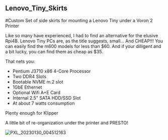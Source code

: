 ## Lenovo_Tiny_Skirts 
#Custom Set of side skirts for mounting a Lenovo Tiny under a Voron 2 Printer 
 
Like so many have experienced, I had to find an alternative for the elusive Rpi4B. 
Lenovo Tiny PCs are, as the title suggests, small... And CHEAP!!! 
You can easily find the m600 models for less than $60. And if your dilligent and a bit lucky, 
you can find them as cheap as $35. 
 
That nets you: 
 - Pentium J3710 x86 4-Core Processor 
 - Two DDR4 Slots  
 - Bootable NVME m.2 slot 
 - 1GbE Ethernet 
 - Optional Wifi A+E Card 
 - Internal 2.5" SATA HDD/SSD Slot 
 - At about 7 watts consumption 
  
Plenty enough for Klipper 
 
A little bit of re-organization under the printer and PRESTO! 
 
![PXL_20230130_004512163](https://user-images.githubusercontent.com/60618729/215367288-0fd9b07a-acd3-474d-95cc-f786b0c4ad9d.jpg)

